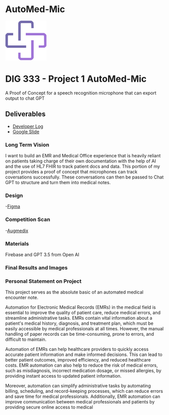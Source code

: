 # AutoMed-Mic

![AutoMed](./Component.png)


# DIG 333 - Project 1 AutoMed-Mic

A Proof of Concept for a speech recognition microphone that can export output to chat GPT

## Deliverables

- [Developer Log](https://docs.google.com/document/d/1zPJD5fSXpg7YNlvD3DewgZzqLrrKN2-3wnK-YxOcB0A/edit?usp=sharing)
- [Google Slide](https://docs.google.com/presentation/d/1EvMUlrvxZ70bQP-wuZsaoVZqeHXzKGJeC2is3pKXZ3c/edit?usp=sharing)


### Long Term Vision 
I want to build an EMR and Medical Office experience that is heavily reliant on patients taking charge of their own documentation with the help of AI and the use of HL7 FHIR to track patient docs and data. This portion of my project provides a proof of concept that microphones can track coversations successfully. These conversations can then be passed to Chat GPT to structure and turn them into medical notes. 

### Design
-[Figma](https://www.figma.com/file/hWacOdDnBwi6C7qYz3RAXV/Automed-Mic?node-id=0-1&t=tpI60rgQses18ZFj-0)

### Competition Scan
-[Augmedix](https://augmedix.com/?utm_campaign=antenna_augmedix_non-branded_awareness_google-ads_022023&utm_source=adwords&utm_medium=ppc&utm_content=antenna_augmedix_awareness_non-branded_non-branded_022023_search_2nd_open-auction_cpc_keyword_scribe_united-states_na_cross_scribe_text_paid-search_paid-search_learn-more_home&utm_term=dictation%20systems%20for%20doctors&hsa_acc=1311799051&hsa_cam=19660317497&hsa_grp=149788752670&hsa_ad=647632915127&hsa_src=g&hsa_tgt=kwd-1065629913041&hsa_kw=dictation%20systems%20for%20doctors&hsa_mt=p&hsa_net=adwords&hsa_ver=3)

### Materials 
Firebase and GPT 3.5 from Open AI 

### Final Results and Images 









### Personal Statement on Project
This project serves as the absolute basic of an automated medical encounter note. 


Automation for Electronic Medical Records (EMRs) in the medical field is essential to improve the quality of patient care, reduce medical errors, and streamline administrative tasks. EMRs contain vital information about a patient's medical history, diagnosis, and treatment plan, which must be easily accessible by medical professionals at all times. However, the manual handling of paper records can be time-consuming, prone to errors, and difficult to maintain.

Automation of EMRs can help healthcare providers to quickly access accurate patient information and make informed decisions. This can lead to better patient outcomes, improved efficiency, and reduced healthcare costs. EMR automation can also help to reduce the risk of medical errors, such as misdiagnosis, incorrect medication dosage, or missed allergies, by providing instant access to updated patient information.

Moreover, automation can simplify administrative tasks by automating billing, scheduling, and record-keeping processes, which can reduce errors and save time for medical professionals. Additionally, EMR automation can improve communication between medical professionals and patients by providing secure online access to medical 
